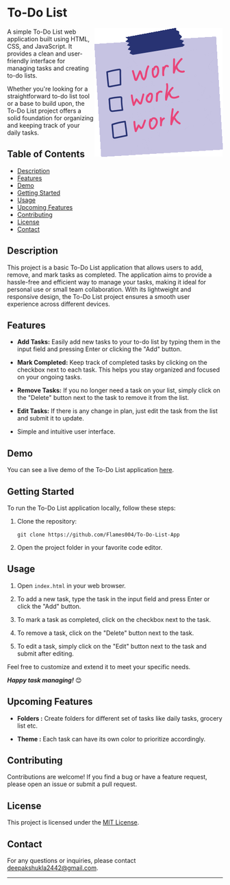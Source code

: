 # To-Do List
<a href = "https://to-do-list-daily.netlify.app/"><img align="right" src="assets/giphy.gif"></a>

A simple To-Do List web application built using HTML, CSS, and JavaScript. It provides a clean and user-friendly interface for managing tasks and creating to-do lists. 

Whether you're looking for a straightforward to-do list tool or a base to build upon, the To-Do List project offers a solid foundation for organizing and keeping track of your daily tasks.

## Table of Contents

- [Description](#description)
- [Features](#features)
- [Demo](#demo) <!-- - [Screenshots](#screenshots) -->
- [Getting Started](#getting-started)
- [Usage](#usage)
- [Upcoming Features](#upcoming-features)
- [Contributing](#contributing)
- [License](#license)
- [Contact](#contact)

## Description

This project is a basic To-Do List application that allows users to add, remove, and mark tasks as completed.
The application aims to provide a hassle-free and efficient way to manage your tasks, making it ideal for personal use or small team collaboration. With its lightweight and responsive design, the To-Do List project ensures a smooth user experience across different devices.

## Features

- **Add Tasks:** Easily add new tasks to your to-do list by typing them in the input field and pressing Enter or clicking the "Add" button.

- **Mark Completed:** Keep track of completed tasks by clicking on the checkbox next to each task. This helps you stay organized and focused on your ongoing tasks.

- **Remove Tasks:** If you no longer need a task on your list, simply click on the "Delete" button next to the task to remove it from the list.

- **Edit Tasks:** If there is any change in plan, just edit the task from the list and submit it to update.

- Simple and intuitive user interface.

## Demo

You can see a live demo of the To-Do List application [here](https://to-do-list-daily.netlify.app/).

<!-- ## Screenshots

![Screenshot 1](screenshots/screenshot1.png)
![Screenshot 2](screenshots/screenshot2.png) -->

## Getting Started

To run the To-Do List application locally, follow these steps:

1. Clone the repository:
   ```
   git clone https://github.com/Flames004/To-Do-List-App
   ```

2. Open the project folder in your favorite code editor.

## Usage

1. Open `index.html` in your web browser.

2. To add a new task, type the task in the input field and press Enter or click the "Add" button.

3. To mark a task as completed, click on the checkbox next to the task.

4. To remove a task, click on the "Delete" button next to the task.

5. To edit a task, simply click on the "Edit" button next to the task and submit after editing.

Feel free to customize and extend it to meet your specific needs.

***Happy task managing!*** :blush:

## Upcoming Features

- **Folders :** Create folders for different set of tasks like daily tasks, grocery list etc.

- **Theme :** Each task can have its own color to prioritize accordingly.

## Contributing

Contributions are welcome! If you find a bug or have a feature request, please open an issue or submit a pull request.

## License

This project is licensed under the [MIT License](LICENSE).

## Contact

For any questions or inquiries, please contact [deepakshukla2442@gmail.com](mailto:deepakshukla2442@gmail.com).

---